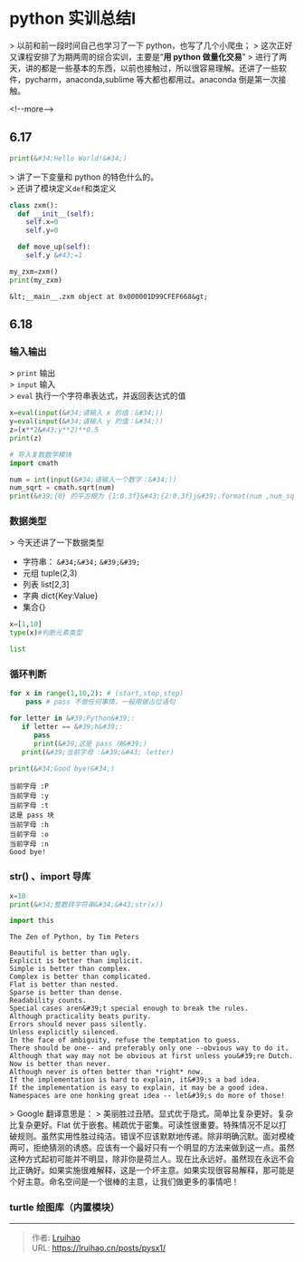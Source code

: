 # python 实训总结Ⅰ


&gt; 以前和前一段时间自己也学习了一下 python，也写了几个小爬虫；
&gt; 这次正好又课程安排了为期两周的综合实训，主要是“**用 python 做量化交易**”
&gt; 进行了两天，讲的都是一些基本的东西，以前也接触过，所以很容易理解。还讲了一些软件，pycharm，anaconda,sublime 等大都也都用过。anaconda 倒是第一次接触。

&lt;!--more--&gt;

## 6.17

```python
print(&#34;Hello World!&#34;)
```

&gt; 讲了一下变量和 python 的特色什么的。  
&gt; 还讲了模块定义`def`和类定义

```python
class zxm():
  def __init__(self):
    self.x=0
    self.y=0

  def move_up(self):
    self.y &#43;=1

my_zxm=zxm()
print(my_zxm)
```

```plain
&lt;__main__.zxm object at 0x000001D99CFEF668&gt;
```

## 6.18

### 输入输出

&gt; `print` 输出  
&gt; `input` 输入  
&gt; `eval` 执行一个字符串表达式，并返回表达式的值

```python
x=eval(input(&#34;请输入 x 的值：&#34;))
y=eval(input(&#34;请输入 y 的值：&#34;))
z=(x**2&#43;y**2)**0.5
print(z)
```

```python
# 导入复数数学模块
import cmath

num = int(input(&#34;请输入一个数字：&#34;))
num_sqrt = cmath.sqrt(num)
print(&#39;{0} 的平方根为 {1:0.3f}&#43;{2:0.3f}j&#39;.format(num ,num_sqrt.real,num_sqrt.imag))
```

### 数据类型

&gt; 今天还讲了一下数据类型

- 字符串： `&#34;&#34;` `&#39;&#39;`
- 元组 tuple(2,3)
- 列表 list[2,3]
- 字典 dict{Key:Value}
- 集合{}

```python
x=[1,10]
type(x)#判断元素类型
```

```py
list
```

### 循环判断

```python
for x in range(1,10,2): # (start,stop,step)
    pass # pass 不做任何事情，一般用做占位语句
```

```python
for letter in &#39;Python&#39;:
   if letter == &#39;h&#39;:
      pass
      print(&#39;这是 pass 块&#39;)
   print(&#39;当前字母 :&#39;&#43; letter)

print(&#34;Good bye!&#34;)
```

```plain
当前字母 :P
当前字母 :y
当前字母 :t
这是 pass 块
当前字母 :h
当前字母 :o
当前字母 :n
Good bye!
```

### str() 、import 导库

```python
x=10
print(&#34;整数转字符串&#34;&#43;str(x))
```

```python
import this
```

```plain
The Zen of Python, by Tim Peters

Beautiful is better than ugly.
Explicit is better than implicit.
Simple is better than complex.
Complex is better than complicated.
Flat is better than nested.
Sparse is better than dense.
Readability counts.
Special cases aren&#39;t special enough to break the rules.
Although practicality beats purity.
Errors should never pass silently.
Unless explicitly silenced.
In the face of ambiguity, refuse the temptation to guess.
There should be one-- and preferably only one --obvious way to do it.
Although that way may not be obvious at first unless you&#39;re Dutch.
Now is better than never.
Although never is often better than *right* now.
If the implementation is hard to explain, it&#39;s a bad idea.
If the implementation is easy to explain, it may be a good idea.
Namespaces are one honking great idea -- let&#39;s do more of those!
```

&gt; Google 翻译意思是：
&gt; 美丽胜过丑陋。显式优于隐式。简单比复杂更好。复杂比复杂更好。Flat 优于嵌套。稀疏优于密集。可读性很重要。特殊情况不足以打破规则。虽然实用性胜过纯洁。错误不应该默默地传递。除非明确沉默。面对模棱两可，拒绝猜测的诱惑。应该有一个最好只有一个明显的方法来做到这一点。虽然这种方式起初可能并不明显，除非你是荷兰人。现在比永远好。虽然现在永远不会比正确好。如果实施很难解释，这是一个坏主意。如果实现很容易解释，那可能是个好主意。命名空间是一个很棒的主意，让我们做更多的事情吧！

### turtle 绘图库（内置模块）


---

> 作者: [Lruihao](https://github.com/Lruihao)  
> URL: https://lruihao.cn/posts/pysx1/  

